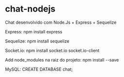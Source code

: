 # chat-nodejs
Chat desenvolvido com Node.Js + Express + Sequelize

Express: npm install express

Sequelize: npm install sequelize

Socket.io: npm install socket.io socket.io-client

Add node_modules na raiz do projeto: npm install --save

MySQL: CREATE DATABASE chat;

